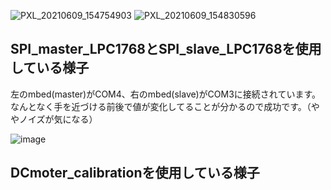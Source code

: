 ![PXL_20210609_154754903](https://user-images.githubusercontent.com/66021066/121388121-2b0cec80-c986-11eb-91bf-edffa2d72c10.jpg)
![PXL_20210609_154830596](https://user-images.githubusercontent.com/66021066/121387885-fac54e00-c985-11eb-91ab-01ad325b3990.jpg)
## SPI_master_LPC1768とSPI_slave_LPC1768を使用している様子  
左のmbed(master)がCOM4、右のmbed(slave)がCOM3に接続されています。  
なんとなく手を近づける前後で値が変化してることが分かるので成功です。（ややノイズが気になる）  


![image](https://user-images.githubusercontent.com/66021066/120954193-963d9f80-c789-11eb-8378-a7ea72a6206f.png)
## DCmoter_calibrationを使用している様子
